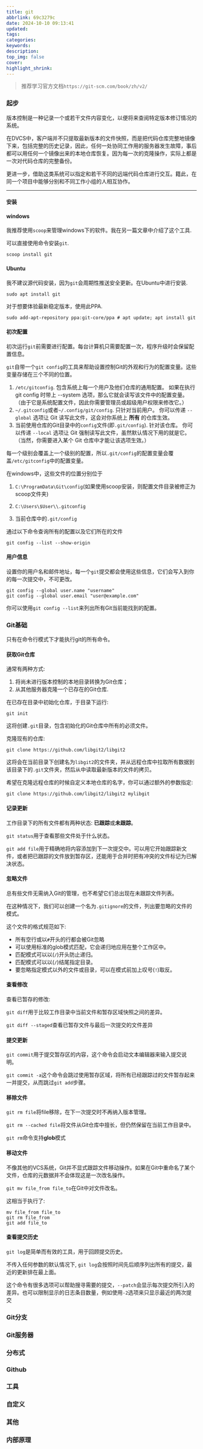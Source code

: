 ```yaml
---
title: git
abbrlink: 69c3279c
date: 2024-10-10 09:13:41
updated:
tags:
categories:
keywords:
description:
top_img: false
cover:
highlight_shrink:
---
```


> 推荐学习官方文档`https://git-scm.com/book/zh/v2/`

### 起步

版本控制是一种记录一个或若干文件内容变化，以便将来查阅特定版本修订情况的系统。

在DVCS中，客户端并不只提取最新版本的文件快照，而是把代码仓库完整地镜像下来，包括完整的历史记录，因此，任何一处协同工作用的服务器发生故障，事后都可以用任何一个镜像出来的本地仓库恢复。因为每一次的克隆操作，实际上都是一次对代码仓库的完整备份。

更进一步，借助这类系统可以指定和若干不同的远端代码仓库进行交互。籍此，在同一个项目中能够分别和不同工作小组的人相互协作。

---

#### 安装

#### windows

我推荐使用`scoop`来管理windows下的软件。我在另一篇文章中介绍了这个工具.

可以直接使用命令安装`git`.

```powershell
scoop install git
```

#### Ubuntu

我不建议源代码安装，因为`git`会周期性推送安全更新。在Ubuntu中进行安装.

```shell
sudo apt install git
```

对于想要体验最新稳定版本，使用此PPA.

```shell
sudo add-apt-repository ppa:git-core/ppa # apt update; apt install git
```

#### 初次配置

初次运行`git`前需要进行配置。每台计算机只需要配置一次，程序升级时会保留配置信息。

`git`自带一个`git config`的工具来帮助设置控制Git的外观和行为的配置变量。这些变量存储在三个不同的位置。

1. `/etc/gitconfig`. 包含系统上每一个用户及他们仓库的通用配置。 如果在执行 git config 时带上 --system 选项，那么它就会读写该文件中的配置变量。 （由于它是系统配置文件，因此你需要管理员或超级用户权限来修改它。）
2. `~/.gitconfig`或者`~/.config/git/config`. 只针对当前用户。 你可以传递 `--global` 选项让 Git 读写此文件，这会对你系统上 **所有** 的仓库生效。
3. 当前使用仓库的Git目录中的`config`文件(即`.git/config`). 针对该仓库。 你可以传递 `--local` 选项让 Git 强制读写此文件，虽然默认情况下用的就是它。 （当然，你需要进入某个 Git 仓库中才能让该选项生效。）

每一个级别会覆盖上一个级别的配置，所以`.git/config`的配置变量会覆盖`/etc/gitconfig`中的配置变量。

在windows中，这些文件的位置分别位于

1. `C:\ProgramData\Git\config`(如果使用scoop安装，则配置文件目录被修正为scoop文件夹)

2. `C:\Users\$User\\.gitconfig`
3. 当前仓库中的`.git/config`

通过以下命令查询所有的配置以及它们所在的文件

```shell
git config --list --show-origin
```

#### 用户信息

设置你的用户名和邮件地址，每一个`git`提交都会使用这些信息，它们会写入到你的每一次提交中，不可更改。

```shell
git config --global user.name "username"
git config --global user.email "user@example.com"
```

你可以使用`git config --list`来列出所有Git当前能找到的配置。

### Git基础

只有在命令行模式下才能执行git的所有命令。

#### 获取Git仓库

通常有两种方式:

1. 将尚未进行版本控制的本地目录转换为Git仓库；
2. 从其他服务器克隆一个已存在的Git仓库.

在已存在目录中初始化仓库，于目录下运行:

```shell
git init
```

这将创建`.git`目录，包含初始化的Git仓库中所有的必须文件。

克隆现有的仓库:

```shell
git clone https://github.com/libgit2/libgit2
```

这将会在当前目录下创建名为`libgit2`的文件夹，并从远程仓库中拉取所有数据到该目录下的`.git`文件夹，然后从中读取最新版本的文件的拷贝。

希望在克隆远程仓库的时候自定义本地仓库的名字，你可以通过额外的参数指定:

```shell
git clone https://github.com/libgit2/libgit2 mylibgit
```

#### 记录更新

工作目录下的所有文件都有两种状态: **已跟踪**或**未跟踪**。

`git status`用于查看那些文件处于什么状态。

`git add file`用于精确地将内容添加到下一次提交中。可以用它开始跟踪新文件，或者把已跟踪的文件放到暂存区，还能用于合并时把有冲突的文件标记为已解决状态。

#### 忽略文件

总有些文件无需纳入Git的管理，也不希望它们总出现在未跟踪文件列表。

在这种情况下，我们可以创建一个名为`.gitignore`的文件，列出要忽略的文件的模式。

这个文件的格式规范如下:

- 所有空行或以`#`开头的行都会被Git忽略
- 可以使用标准的glob模式匹配，它会递归地应用在整个工作区中。
- 匹配模式可以以(`/`)开头防止递归。
- 匹配模式可以以(`/`)结尾指定目录。
- 要忽略指定模式以外的文件或目录，可以在模式前加上叹号(`!`)取反。

#### 查看修改

查看已暂存的修改:

`git diff`用于比较工作目录中当前文件和暂存区域快照之间的差异。

`git diff --staged`查看已暂存文件与最后一次提交的文件差异

#### 提交更新

`git commit`用于提交暂存区的内容，这个命令会启动文本编辑器来输入提交说明。

`git commit -a`这个命令会跳过使用暂存区域，将所有已经跟踪过的文件暂存起来一并提交，从而跳过`git add`步骤。

#### 移除文件

`git rm file`将file移除，在下一次提交时不再纳入版本管理。

`git rm --cached file`将文件从Git仓库中擅长，但仍然保留在当前工作目录中。

`git rm`命令支持**glob**模式

#### 移动文件

不像其他的VCS系统，Git并不显式跟踪文件移动操作。如果在Git中重命名了某个文件，仓库的元数据并不会体现这是一次改名操作。

`git mv file_from file_to`在Git中对文件改名。

这相当于执行了:

```shell
mv file_from file_to
git rm file_from
git add file_to
```

#### 查看提交历史

`git log`是简单而有效的工具，用于回顾提交历史。

不传入任何参数的默认情况下, `git log`会按照时间先后顺序列出所有的提交，最近的更新排在最上面。

这个命令有很多选项可以帮助搜寻需要的提交，`--patch`会显示每次提交所引入的差异。也可以限制显示的日志条目数量，例如使用`-2`选项来只显示最近的两次提交

### Git分支

### Git服务器

### 分布式

### Github

### 工具

### 自定义

### 其他

### 内部原理